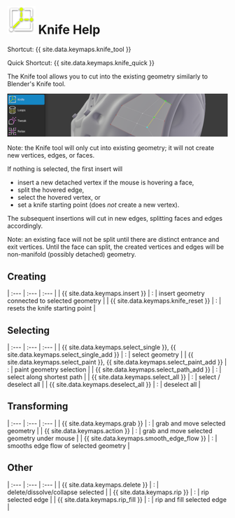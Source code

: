 # ![](images/knife-icon.png) Knife Help

Shortcut: {{ site.data.keymaps.knife_tool }}

Quick Shortcut: {{ site.data.keymaps.knife_quick }}

The Knife tool allows you to cut into the existing geometry similarly to Blender's Knife tool.

![](images/help_knife.png)

Note: the Knife tool will only cut into existing geometry; it will not create new vertices, edges, or faces.

If nothing is selected, the first insert will

- insert a new detached vertex if the mouse is hovering a face,
- split the hovered edge,
- select the hovered vertex, or
- set a knife starting point (does _not_ create a new vertex).

The subsequent insertions will cut in new edges, splitting faces and edges accordingly.

Note: an existing face will not be split until there are distinct entrance and exit vertices.
Until the face can split, the created vertices and edges will be non-manifold (possibly detached) geometry.



## Creating


| :--- | :--- | :--- |
| {{ site.data.keymaps.insert }} | : | insert geometry connected to selected geometry |
| {{ site.data.keymaps.knife_reset }} | : | resets the knife starting point |

## Selecting


| :--- | :--- | :--- |
| {{ site.data.keymaps.select_single }}, {{ site.data.keymaps.select_single_add }} | : | select geometry |
| {{ site.data.keymaps.select_paint }}, {{ site.data.keymaps.select_paint_add }}   | : | paint geometry selection |
| {{ site.data.keymaps.select_path_add }}                  | : | select along shortest path |
| {{ site.data.keymaps.select_all }}                       | : | select / deselect all |
| {{ site.data.keymaps.deselect_all }}                     | : | deselect all |


## Transforming


| :--- | :--- | :--- |
| {{ site.data.keymaps.grab }}             | : | grab and move selected geometry |
| {{ site.data.keymaps.action }}           | : | grab and move selected geometry under mouse |
| {{ site.data.keymaps.smooth_edge_flow }} | : | smooths edge flow of selected geometry |

## Other


| :--- | :--- | :--- |
| {{ site.data.keymaps.delete }}   | : | delete/dissolve/collapse selected |
| {{ site.data.keymaps.rip }}      | : | rip selected edge |
| {{ site.data.keymaps.rip_fill }} | : | rip and fill selected edge |